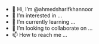 - 👋 Hi, I’m @ahmedsharifkhannoor
- 👀 I’m interested in ...
- 🌱 I’m currently learning ...
- 💞️ I’m looking to collaborate on ...
- 📫 How to reach me ...

<!---
ahmedsharifkhannoor/ahmedsharifkhannoor is a ✨ special ✨ repository because its `README.md` (this file) appears on your GitHub profile.
You can click the Preview link to take a look at your changes.
--->
